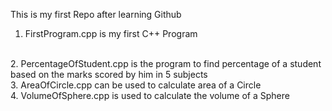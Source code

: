 This is my first Repo after learning Github
<br>
1. FirstProgram.cpp  is my first C++ Program
<br>
2. PercentageOfStudent.cpp  is the program to find percentage of a student based on the marks scored by him in 5 subjects
<br>
3. AreaOfCircle.cpp can be used to calculate area of a Circle
<br>
4. VolumeOfSphere.cpp is used to calculate the volume of a Sphere